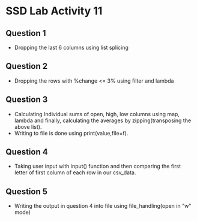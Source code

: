 # SSD Lab Activity 11

## Question 1
- Dropping the last 6 columns using list splicing

## Question 2
- Dropping the rows with %change <= 3% using filter and lambda

## Question 3
- Calculating Individual sums of open, high, low columns using map, lambda and finally, calculating the averages by zipping(transposing the above list).
- Writing to file is done using print(value,file=f).

## Question 4
- Taking user input with input() function and then comparing the first letter of first column of each row in our csv_data.

## Question 5
- Writing the output in question 4 into file using file_handling(open in "w" mode)
